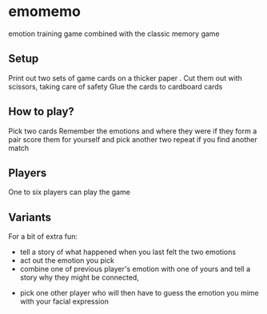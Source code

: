 # emomemo
emotion training game combined with the classic memory game

## Setup
Print out two sets of game cards on a thicker paper .
Cut them out with scissors, taking care of safety 
Glue the cards to cardboard cards

## How to play?

Pick two cards 
Remember the emotions and where they were
if they form a pair score them for yourself and pick another two
repeat if you find another match

## Players
One to six players can play the game

## Variants
For a bit of extra fun:
- tell a story of what happened when you last felt the two emotions
- act out the emotion you pick
- combine one of previous player's emotion with one of yours and tell a story why they might be connected, 
+ pick one other player who will then have to guess the emotion you mime with your facial expression
